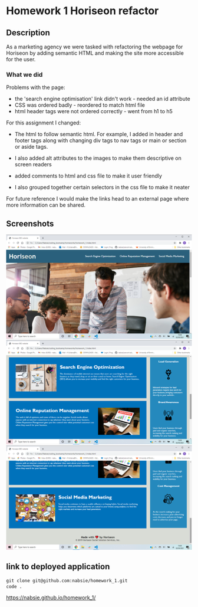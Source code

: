 # Homework 1 Horiseon refactor

## Description

As a marketing agency we were tasked with refactoring the webpage for Horiseon by adding semantic HTML and making the site more accessible for the user.

### What we did

Problems with the page:

- the 'search engine optimisation' link didn't work - needed an id attribute
- CSS was ordered badly - reordered to match html file
- html header tags were not ordered correctly - went from h1 to h5

For this assignment I changed:

- The html to follow semantic html. For example, I added in header and footer tags along with changing div tags to nav tags or main or section or aside tags.

- I also added alt attributes to the images to make them descriptive on screen readers

- added comments to html and css file to make it user friendly

- I also grouped together certain selectors in the css file to make it neater

For future reference I would make the links head to an external page where more information can be shared.

## Screenshots

![screenshot1](./assets/images/Screenshot-1.png)
![screenshot2](./assets/images/Screenshot-2.png)
![screenshot3](./assets/images/Screenshot-3.png)

## link to deployed application

```
git clone git@github.com:nabsie/homework_1.git
code .
```

https://nabsie.github.io/homework_1/
